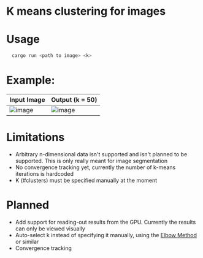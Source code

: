 # K means clustering for images 

# Usage
```bash
  cargo run <path to image> <k>
```

# Example:

| Input Image | Output (k = 50) |
| ------------| ------ |
| ![image](https://github.com/user-attachments/assets/2dc60967-7b49-4769-9431-f545aa082728) | ![image](https://github.com/user-attachments/assets/3ce68439-ca65-44fe-a7e7-024f98413160)


# Limitations
- Arbitrary n-dimensional data isn't supported and isn't planned to be supported. This is only really meant for image segmentation
- No convergence tracking yet, currently the number of k-means iterations is hardcoded
- K (#clusters) must be specified manually at the moment

# Planned
- Add support for reading-out results from the GPU. Currently the results can only be viewed visually
- Auto-select k instead of specifying it manually, using the [Elbow Method](https://en.wikipedia.org/wiki/Elbow_method_(clustering)) or similar
- Convergence tracking

